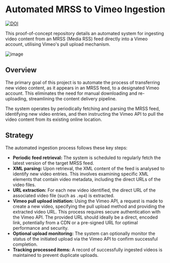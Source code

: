# Automated MRSS to Vimeo Ingestion

[![DOI](https://zenodo.org/badge/DOI/10.5281/zenodo.15276505.svg)](https://doi.org/10.5281/zenodo.15276505)

This proof-of-concept repository details an automated system for ingesting video content from an MRSS (Media RSS) feed directly into a Vimeo account, utilising Vimeo's pull upload mechanism.

![image](https://github.com/user-attachments/assets/620fa64b-93c0-4eb7-b1fc-05e0a91c88b6)


## Overview

The primary goal of this project is to automate the process of transferring new video content, as it appears in an MRSS feed, to a designated Vimeo account. This eliminates the need for manual downloading and re-uploading, streamlining the content delivery pipeline.

The system operates by periodically fetching and parsing the MRSS feed, identifying new video entries, and then instructing the Vimeo API to pull the video content from its existing online location.

## Strategy

The automated ingestion process follows these key steps:

*  **Periodic feed retrieval:** The system is scheduled to regularly fetch the latest version of the target MRSS feed.
*  **XML parsing:** Upon retrieval, the XML content of the feed is analysed to identify new video entries. This involves examining specific XML elements that contain video metadata, including the direct URLs of the video files.
*  **URL extraction:** For each new video identified, the direct URL of the associated video file (such as `.mp4`) is extracted.
*  **Vimeo pull upload initiation:** Using the Vimeo API, a request is made to create a new video, specifying the pull upload method and providing the extracted video URL. This process requires secure authentication with the Vimeo API. The provided URL should ideally be a direct, encoded link, potentially from a CDN or a pre-signed URL for optimal performance and security.
*  **Optional upload monitoring:** The system can optionally monitor the status of the initiated upload via the Vimeo API to confirm successful completion.
*  **Tracking processed items:** A record of successfully ingested videos is maintained to prevent duplicate uploads.


